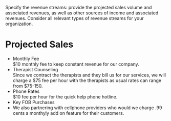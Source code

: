 Specify the revenue streams: provide the projected sales volume and associated revenues, as well as other sources of income 
and associated revenues. Consider all relevant types of revenue streams for your organization.

<h1>Projected Sales</h1>

<ul>
<li>Monthly Fee</li> $10 monthly fee to keep constant revenue for our company.
<li>Therapist Counseling</li> Since we contract the therapists and they bill us for our services, we will charge a $75 fee per hour with the therapists as usual rates can range from $75-150. 
<li>Phone Rates</li> $10 fee per hour for the quick help phone hotline. 
<li>Key FOB Purchases</li> 
<li>We also partnering with cellphone providers who would we charge .99 cents a monthyly add on feature for their customers. 
</ul>
